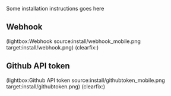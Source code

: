 <!--
Title: Installation
Description: How to install Pype
Keywords: pype, install
-->
Some installation instructions goes here


## Webhook

(lightbox:Webhook source:install/webhook_mobile.png target:install/webhook.png)
(clearfix:)

## Github API token
(lightbox:Github API token source:install/githubtoken_mobile.png target:install/githubtoken.png)
(clearfix:)
